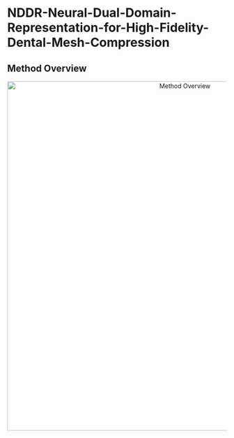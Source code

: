 # NDDR-Neural-Dual-Domain-Representation-for-High-Fidelity-Dental-Mesh-Compression

## **Method Overview**

<p align="center">
  <img resources="assets/method_overview.png" width="800" alt="Method Overview">
</p>
